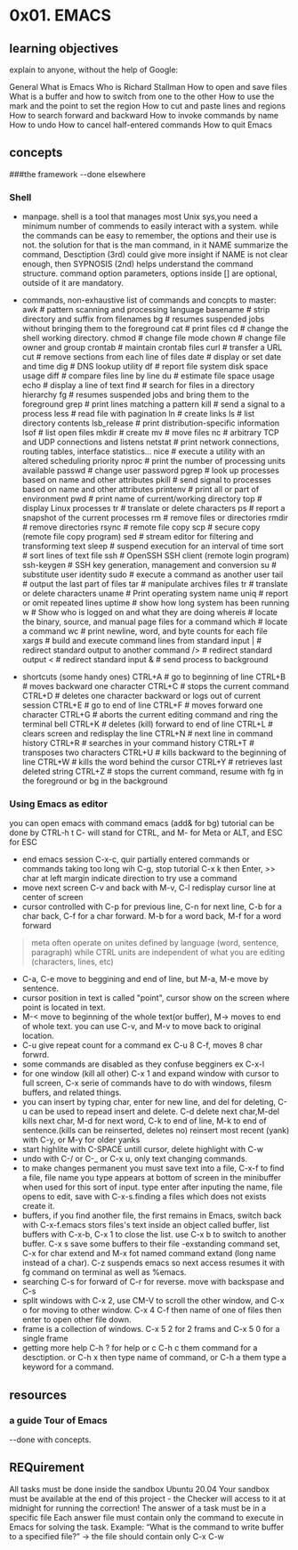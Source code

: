 # 0x01. EMACS
## learning objectives
 explain to anyone, without the help of Google:

General
What is Emacs
Who is Richard Stallman
How to open and save files
What is a buffer and how to switch from one to the other
How to use the mark and the point to set the region
How to cut and paste lines and regions
How to search forward and backward
How to invoke commands by name
How to undo
How to cancel half-entered commands
How to quit Emacs
## concepts
###the framework --done elsewhere
### Shell
- manpage. shell is a tool that manages most Unix sys,you need a minimum number of commends to easily interact with a system. while the commands can be easy to remember, the options and their use is not. the solution for that is the man command, in it NAME summarize the command, Desctiption (3rd) could give more insight if NAME is not clear enough, then SYPNOSIS (2nd) helps understand the command structure. command option parameters, options inside [] are optional, outside of it are mandatory.
- commands, non-exhaustive list of commands and concpts to master:
awk # pattern scanning and processing language
basename # strip directory and suffix from filenames
bg # resumes suspended jobs without bringing them to the foreground
cat # print files
cd # change the shell working directory.
chmod # change file mode
chown # change file owner and group
crontab # maintain crontab files
curl # transfer a URL
cut # remove sections from each line of files
date # display or set date and time
dig # DNS lookup utility
df # report file system disk space usage
diff # compare files line by line
du # estimate file space usage
echo # display a line of text
find # search for files in a directory hierarchy
fg # resumes suspended jobs and bring them to the foreground
grep # print lines matching a pattern
kill # send a signal to a process
less # read file with pagination
ln # create links
ls # list directory contents
lsb_release # print distribution-specific information
lsof # list open files
mkdir # create
mv # move files
nc # arbitrary TCP and UDP connections and listens
netstat # print network connections, routing tables, interface statistics...
nice # execute a utility with an altered scheduling priority
nproc # print the number of processing units available
passwd # change user password
pgrep # look up processes based on name and other attributes
pkill # send signal to processes based on name and other attributes
printenv # print all or part of environment
pwd # print name of current/working directory
top # display Linux processes
tr # translate or delete characters
ps # report a snapshot of the current processes
rm # remove files or directories
rmdir # remove directories
rsync # remote file copy
scp # secure copy (remote file copy program)
sed # stream editor for filtering and transforming text
sleep # suspend execution for an interval of time
sort # sort lines of text file
ssh # OpenSSH SSH client (remote login program)
ssh-keygen # SSH key generation, management and conversion
su # substitute user identity
sudo # execute a command as another user
tail # output the last part of files
tar # manipulate archives files
tr # translate or delete characters
uname # Print operating system name
uniq # report or omit repeated lines
uptime # show how long system has been running
w # Show who is logged on and what they are doing
whereis # locate the binary, source, and manual page files for a command
which # locate a command
wc # print newline, word, and byte counts for each file
xargs # build and execute command lines from standard input
| # redirect standard output to another command
/> # redirect standard output
< # redirect standard input
& # send process to background

- shortcuts (some handy ones)
CTRL+A # go to beginning of line
CTRL+B # moves backward one character
CTRL+C # stops the current command
CTRL+D # deletes one character backward or logs out of current session
CTRL+E # go to end of line
CTRL+F # moves forward one character
CTRL+G # aborts the current editing command and ring the terminal bell
CTRL+K # deletes (kill) forward to end of line
CTRL+L # clears screen and redisplay the line
CTRL+N # next line in command history
CTRL+R # searches in your command history
CTRL+T # transposes two characters
CTRL+U # kills backward to the beginning of line
CTRL+W # kills the word behind the cursor
CTRL+Y # retrieves last deleted string
CTRL+Z # stops the current command, resume with fg in the foreground or bg in the background

### Using Emacs as editor
you can open emacs with command emacs (add& for bg)
tutorial can be done by CTRL-h t
C- will stand for CTRL, and M- for Meta or ALT, and ESC for ESC
- end emacs session C-x-c, quir partially entered commands or commands taking too long wih C-g, stop tutorial C-x k then Enter, >> char at left margin indicate direction to try use a command
- move next screen C-v and back with M-v, C-l redisplay cursor line at center of screen
- cursor controlled with C-p for previous line, C-n for next line, C-b for a char back, C-f for a char forward. M-b for a word back, M-f for a word forward
> meta often operate on unites defined by language (word, sentence, paragraph) while CTRL  units are independent of what you are editing (characters, lines, etc)
- C-a, C-e move to beggining and end of line, but M-a, M-e move by sentence.
- cursor position in text is called "point", cursor show on the screen where point is located in text.
- M-< move to beginning of the whole text(or buffer), M-> moves to end of whole text. you can use C-v, and M-v to move back to original location.
- C-u give repeat count for a command ex C-u 8 C-f, moves 8 char forwrd.
- some commands are disabled as they confuse begginers ex C-x-l 
- for one window (kill all other) C-x 1 and expand window with cursor to full screen, C-x serie of commands have to do with windows, filesm buffers, and related things.
- you can insert by typing char, enter for new line, and del for deleting, C-u can be used to repead insert and delete. C-d delete next char,M-del kills next char,  M-d for next word, C-k to end of line, M-k to end of sentence.(kills can be reinserted, deletes no) reinsert most recent  (yank) with C-y, or M-y for older yanks
- start highlite with C-SPACE untill cursor, delete highlight with C-w
- undo with C-/ or C-_ or C-x u, only text changing commands.
- to make changes permanent you must save text into a file, C-x-f to find a file, file name you type appears at bottom of screen in the minibuffer when used for this sort of input. type enter after inputing the name, file opens to edit, save with C-x-s.finding a files which does not exists create it.
- buffers, if you find another file, the first remains in Emacs, switch back with C-x-f.emacs stors files's text inside an object called buffer, list buffers with C-x-b, C-x 1 to close the list. use C-x b to switch to another buffer. C-x s save some buffers to their file
-exstanding command set, C-x for char extend and M-x fot named command extand (long name instead of a char). C-z suspends emacs so next access resumes it with fg command on terminal as well as %emacs. 
- searching C-s for forward of C-r for reverse. move with backspase and C-s
- split windows with C-x 2, use CM-V to scroll the other window, and C-x o for moving to other window. C-x 4 C-f then name of one of files then enter to open other file down.
- frame is a collection of windows. C-x 5 2 for 2 frams and C-x 5 0 for a single frame
- getting more help C-h ? for help or c C-h c them command for a desctiption. or C-h x then type name of command, or C-h a them type a keyword for a command.
## resources
### a guide Tour of Emacs
--done with concepts.
## REQuirement
All tasks must be done inside the sandbox Ubuntu 20.04
Your sandbox must be available at the end of this project - the Checker will access to it at midnight for running the correction!
The answer of a task must be in a specific file
Each answer file must contain only the command to execute in Emacs for solving the task. Example: “What is the command to write buffer to a specified file?” -> the file should contain only C-x C-w


